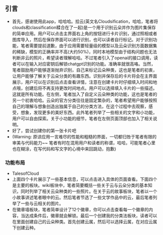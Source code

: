 ## 引言
* 首先，感谢使用此app，哈哈哈。拾云(英文名Cloudsification，哈哈，笔者将clouds和classification糅合在了一起)是一个用于识别云朵并作为图片集保存的简单应用。用户可以点击主界面右上角的按钮进行卡片识别，通过照相或者图库导入，然后在保存界面可以进行识别，也可以读者自行标记。对于识别功能，笔者需要提前道歉，由于应用需要轻量级的模型以及云朵识别方面数据集的稀缺，模型的正确率并不高(大约50%)，同时本地模型由于结构问题也无法判断非云的照片，希望读者理解哈哈。不过笔者引入了openai的接口调用，读者可以在输入对应密钥后解锁chatgpt识别的功能。准确率就很高咯。当然，笔者鼓励用户能够逐渐抛弃识别，自己来标记云朵种类，这也是笔者的初衷，让用户能够了解关于云朵分类的有趣东西。识别并保存后的卡片将会在主界面展示，用户可以在识别后点击查看详情，注意在创建卡片时仔细填入时间和地点哦，创建后将不再支持更改时间地点。用户可以选择填入卡片的一些描述。这就是所有功能。在左侧，笔者加入了自定义云朵种类的功能，这也是笔者的另一个初衷哈哈。云朵的官方分类往往是固定繁杂的，笔者希望用户能够按照自己的理解与想象创造出独属于自己的分类方法，在这个过程中去观察，感受，想象，发现更多的美好东西。此外笔者列举了一些相关的文字和小功能，用户可以自由探索。关于小功能的细节，笔者在左侧页面顶部也加入了相关说明。
* 好了，尝试创建你的第一张卡片吧
* (Warning: 原谅应用一言难尽的性能和粗糙的界面，一切都归咎于笔者有限的审美与代码能力~~  笔者有时在混用用户和读者的称谓，哈哈，可能笔者心里也在糊涂，在写代码和写文字的心境中来回跳动，抱歉)

### 功能布局
* TalesofCloud
* 上面四个卡片展示了一些基本信息，可以点击进入具体的页面查看。下面四个是主要的板块。wiki板块中，笔者简要概括一些关于云与云朵分类的基本知识，同时列举了相关云朵种类的一些照片。在关于云的故事板块，笔者以一个小故事讲述笔者眼中的云。然后笔者节选了一些文学作品中的云，最后笔者列举了一些与云相关的图片。
* 在徽章墙板块，笔者简单设计了12个徽章，你可以点击查看每一个徽章的内容，当达成条件后，徽章就会解锁。最后一个创建我的分类法板块，读者可以在里面创建自己的云朵种类。首先创建云属，然后可以选择云属，在对应云属下创建云种。
